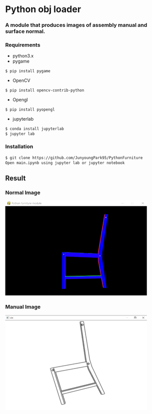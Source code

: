 # Python obj loader
### A module that produces images of assembly manual and surface normal.

### Requirements
* python3.x
* pygame
<pre>
<code>$ pip install pygame</code>
</pre>
* OpenCV
<pre>
<code>$ pip install opencv-contrib-python</code>
</pre>
* Opengl
<pre>
<code>$ pip install pyopengl</code>
</pre>
* jupyterlab
<pre>
<code>$ conda install jupyterlab</code>
<code>$ jupyter lab</code>
</pre>

### Installation
<pre>
<code>$ git clone https://github.com/JunyoungPark95/PythonFurniture</code>
<code>Open main.ipynb using jupyter lab or jupyter notebook</code>
</pre>

## Result
### Normal Image
<img src="/figure/normal.jpg" width="450px" height="300px"  alt="normal image"></img><br/>
### Manual Image
<img src="/figure/manual.jpg" width="450px" height="300px"  alt="surface normal image"></img><br/>


